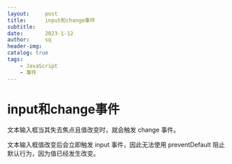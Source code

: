 ```yaml
---
layout:     post
title:      input和change事件
subtitle:   
date:       2023-1-12
author:     sq
header-img: 
catalog: true
tags:
    - JavaScript
    - 事件
---
```

# input和change事件
文本输入框当其失去焦点且值改变时，就会触发 change 事件。

文本输入框值改变后会立即触发 input 事件，因此无法使用 preventDefault 阻止默认行为，因为值已经发生改变。

